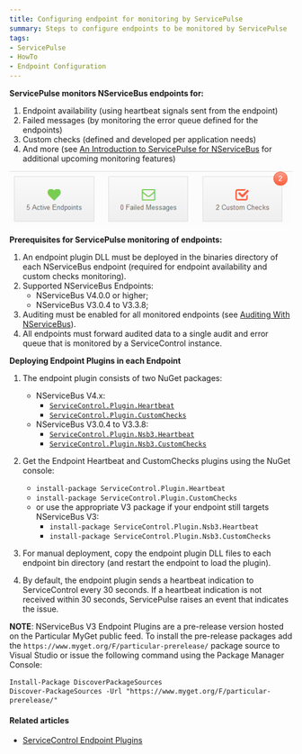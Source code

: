 ```yaml
---
title: Configuring endpoint for monitoring by ServicePulse
summary: Steps to configure endpoints to be monitored by ServicePulse
tags:
- ServicePulse
- HowTo
- Endpoint Configuration
---
```


**ServicePulse monitors NServiceBus endpoints for:**

1. Endpoint availability (using heartbeat signals sent from the endpoint)
1. Failed messages (by monitoring the error queue defined for the endpoints)
1. Custom checks (defined and developed per application needs)
1. And more (see [An Introduction to ServicePulse for NServiceBus](http://particular.net/blog/an-introduction-to-servicepulse-for-nservicebus) for additional upcoming monitoring features)

![ServicePulse dashboard](../images/ServicePulse/dashboard.png)

**Prerequisites for ServicePulse monitoring of endpoints:**

1. An endpoint plugin DLL must be deployed in the binaries directory of each NServiceBus endpoint (required for endpoint availability and custom checks monitoring).
1. Supported NServiceBus Endpoints:
    * NServiceBus V4.0.0 or higher;
    * NServiceBus V3.0.4 to V3.3.8;
1. Auditing must be enabled for all monitored endpoints (see [Auditing With NServiceBus](/NServiceBus/auditing-with-nservicebus)).
1. All endpoints must forward audited data to a single audit and error queue that is monitored by a ServiceControl instance.

**Deploying Endpoint Plugins in each Endpoint**

1. The endpoint plugin consists of two NuGet packages:
    * NServiceBus V4.x: 
        * [`ServiceControl.Plugin.Heartbeat`](https://www.nuget.org/packages/ServiceControl.Plugin.Heartbeat/)
        * [`ServiceControl.Plugin.CustomChecks`](https://www.nuget.org/packages/ServiceControl.Plugin.CustomChecks/)
    * NServiceBus V3.0.4 to V3.3.8: 
        * [`ServiceControl.Plugin.Nsb3.Heartbeat`](https://www.myget.org/feed/particular-prerelease/package/ServiceControl.Plugin.Nsb3.Heartbeat)
        * [`ServiceControl.Plugin.Nsb3.CustomChecks`](https://www.myget.org/feed/particular-prerelease/package/ServiceControl.Plugin.Nsb3.CustomChecks)

1. Get the Endpoint Heartbeat and CustomChecks plugins using the NuGet console: 
     * `install-package ServiceControl.Plugin.Heartbeat`
     * `install-package ServiceControl.Plugin.CustomChecks`
     * or use the appropriate V3 package if your endpoint still targets NServiceBus V3:
	     * `install-package ServiceControl.Plugin.Nsb3.Heartbeat`
	     * `install-package ServiceControl.Plugin.Nsb3.CustomChecks`
1. For manual deployment, copy the endpoint plugin DLL files to each endpoint bin directory (and restart the endpoint to load the plugin).
1. By default, the endpoint plugin sends a heartbeat indication to ServiceControl every 30 seconds. If a heartbeat indication is not received within 30 seconds, ServicePulse raises an event that indicates the issue.

**NOTE**: NServiceBus V3 Endpoint Plugins are a pre-release version hosted on the Particular MyGet public feed. To install the pre-release packages add the `https://www.myget.org/F/particular-prerelease/` package source to Visual Studio or issue the following command using the Package Manager Console:

    Install-Package DiscoverPackageSources
    Discover-PackageSources -Url "https://www.myget.org/F/particular-prerelease/"

#### Related articles

* [ServiceControl Endpoint Plugins](/ServiceControl/Plugins)
